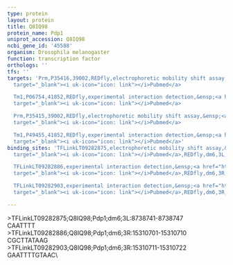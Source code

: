 ```yaml
---
type: protein
layout: protein
title: Q8IQ98
protein_name: Pdp1
uniprot_accession: Q8IQ98
ncbi_gene_id: '45588'
organism: Drosophila melanogaster
function: transcription factor
orthologs: ''
tfs: ''
targets: 'Prm,P35416,39002,REDfly,electrophoretic mobility shift assay,&ensp;<a href="https://www.ncbi.nlm.nih.gov/pubmed/?term=20965965%5Buid%5D+OR+15817225%5Buid%5D"
  target="_blank"><i uk-icon="icon: link"></i>Pubmed</a>

  Tm1,P06754,41852,REDfly,experimental interaction detection,&ensp;<a href="https://www.ncbi.nlm.nih.gov/pubmed/?term=20965965%5Buid%5D+OR+9409684%5Buid%5D"
  target="_blank"><i uk-icon="icon: link"></i>Pubmed</a>

  Prm,P35415,39002,REDfly,electrophoretic mobility shift assay,&ensp;<a href="https://www.ncbi.nlm.nih.gov/pubmed/?term=20965965%5Buid%5D+OR+15817225%5Buid%5D"
  target="_blank"><i uk-icon="icon: link"></i>Pubmed</a>

  Tm1,P49455,41852,REDfly,experimental interaction detection,&ensp;<a href="https://www.ncbi.nlm.nih.gov/pubmed/?term=20965965%5Buid%5D+OR+9409684%5Buid%5D"
  target="_blank"><i uk-icon="icon: link"></i>Pubmed</a>'
binding_sites: 'TFLinkLT09282875,electrophoretic mobility shift assay,&ensp;<a href="https://www.ncbi.nlm.nih.gov/pubmed/?term=15817225;20965965%5Buid%5D"
  target="_blank"><i uk-icon="icon: link"></i>Pubmed</a>,REDfly,dm6,3L,8738741,8738747,NA

  TFLinkLT09282886,experimental interaction detection,&ensp;<a href="https://www.ncbi.nlm.nih.gov/pubmed/?term=9409684;20965965%5Buid%5D"
  target="_blank"><i uk-icon="icon: link"></i>Pubmed</a>,REDfly,dm6,3R,15310701,15310710,NA

  TFLinkLT09282903,experimental interaction detection,&ensp;<a href="https://www.ncbi.nlm.nih.gov/pubmed/?term=9409684;20965965%5Buid%5D"
  target="_blank"><i uk-icon="icon: link"></i>Pubmed</a>,REDfly,dm6,3R,15310711,15310722,NA'

---
```

\>TFLinkLT09282875;Q8IQ98;Pdp1;dm6;3L:8738741-8738747\CAATTTT\\>TFLinkLT09282886;Q8IQ98;Pdp1;dm6;3R:15310701-15310710\CGCTTATAAG\\>TFLinkLT09282903;Q8IQ98;Pdp1;dm6;3R:15310711-15310722\GAATTTTGTAAC\